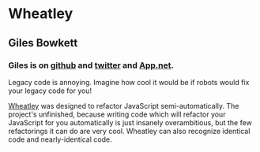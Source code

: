# Wheatley
## Giles Bowkett
### Giles is on [github](https://github.com/gilesbowkett) and [twitter](https://twitter.com/gilesgoatboy) and [App.net](http://alpha.app.net/gilesgoatboy).

Legacy code is annoying. Imagine how cool it would be if robots would fix your legacy code for you!

[Wheatley](https://github.com/gilesbowkett/wheatley) was designed to refactor JavaScript semi-automatically. The project's unfinished, because writing code which will refactor your JavaScript for you automatically is just insanely overambitious, but the few refactorings it can do are very cool. Wheatley can also recognize identical code and nearly-identical code.
